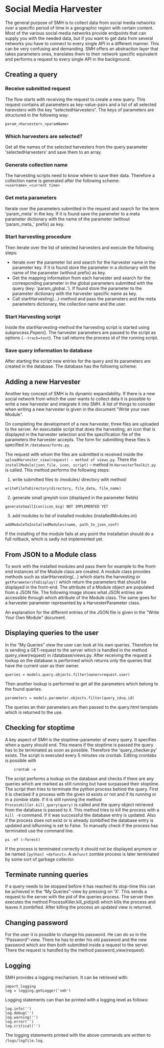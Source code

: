 # Social Media Harvester

The general purpose of SMH is to collect data from social media networks over a specific period of time in a geographic region with certain content. Most of the various social media networks provide endpoints that can supply you with the needed data, but if you want to get data from several networks you have to connect to every single API in a different manner. This can be very confusing and demanding. SMH offers an abstraction layer that takes parameters ones, translates them to their network specific equivalent and performs a request to every single API in the background.

## Creating a query
### Receive submitted request
The flow starts with receiving the request to create a new query. This request contains all parameters as key-value-pairs and a list of all selected harevsters with the key “selectedHarvesters”. The keys of parameters are structured in the following way: 
```
param_<harvester>_<paramName>
```

### Which harvesters are selected?
Get all the names of the selected harvesters from the query parameter 'selectedHarvesters' and save them to an array.

### Generate collection name
The harvesting scripts need to know where to save their data. Therefore a collection name is generated after the following scheme: `<username>_<current time>`

### Get meta parameters
Iterate over the parameters submitted in the request and search for the term 'param_meta' in the key. If it is found save the parameter to a meta  parameter dictionary with the name of the parameter (without 'param_meta_' prefix) as key.

### Start harvesting procedure
Then iterate over the list of selected harvesters and execute the following steps:
- Iterate over the parameter list and search for the harvester name in the parameter key. If it is found store the parameter in a dictionary with the name of the parameter (without prefix) as key.
- Get the mapping information from each harvester and search for the corresponding parameter in the global parameters submitted with the query (key: 'param_global..'). If found store the parameter to the parameter dictionary with the harvester specific name as key.
- Call startHarvesting(...)-method and pass the parameters and the meta parameters dictionary, the collection name and the user.

### Start Harvesting script
Inside the startHarvesting-method the harvesting script is started using subprocess.Popen(). The harvester parameters are passed to the script as options (`--track=test`).
The call returns the process id of the running script.

### Save query information to database
After starting the script new entries for the query and its parameters are created in the database. The database has the following scheme:


## Adding a new Harvester
Another key concept of SMH is its dynamic expandability. If there is a new social network from which the user wants to collect data it is possible to write a new harvester and integrate it into SMH. A list of things to consider when writing a new harvester is given in the document "Write your own Module".

On completing the development of a new harvester, three files are uploaded to the server. An executable script that does the harvesting, an icon that is displayed in the harvester selection and the specification file of the parameters the harvester accepts. The form for submitting these files is specified in `/database/forms.py`.

The request with whom the files are submitted is received inside the `uploadHarvester_view(request) – method of views.py`. There the `installModule(json_file, icon, script)` – method in `HarvesterToolkit.py` is called. This method performs the following steps:

1. write submitted files to /modules/<module> directory with method:
```
writeFileToDirectory(directory, file_data, file_name)
```

2. generate small greyish icon (displayed in the parameter fields)
```
generateSmallIcon(icon_big) NOT IMPLEMENTED YET
```

3. add modules to list of installed modules (installedModules.ini)
```
addModuleToInstalledModules(name, path_to_json_conf)
```

If the installing of the module fails at any point the installation should do a full rollback, which is sadly not implemented yet.

## From JSON to a Module class
To work with the installed modules and pass them for example to the front-end instances of the Module class are created. A module class provides methods such as startHarvesting(...) which starts the harvesting or `getParametersToDisplay()` which return the parameters that should be displayed in the front-end. The attribute of a Module object are populated from a JSON file. The following image shows what JSON entries are accessible through which attribute of the Module class. The same goes for a harvester parameter represented by a HarvesterParameter class.

An explanation for the different entries of the JSON file is given in the "Write Your Own Module" document.

## Displaying queries to the user
In the “My Queries” view the user can look at his own queries. Therefore he is sending a GET-request to the server which is handled in the method query_view(request) in /database/views.py. After receiving the request a lookup on the database is performed which returns only the queries that have the current user as their owner.

```
queries = models.query.objects.filter(owner=request.user)
```

Then another lookup is performed to get all the parameters which belong to the found queries.

```
parameters = models.parameter.objects.filter(query_id=q.id)
```

The queries an their parameters are then passed to the query.html template which is returned to the use.

## Checking for stoptime
A key aspect of SMH is the stoptime-parameter of every query. It specifies when a query should end. This means if the stoptime is passed the query has to be terminated as soon as possible. Therefore the 'query_checker.py' exists. The script is executed every 5 minutes via crontab. Editing crontabs is possible with

```
	crontab -e
```

The script performs a lookup on the database and checks if there are any queries which are marked as still running but have surpassed their stoptime. The script then tries to terminate the python process behind the query.
First it is checked if a process with the given id exists or not and if its running or  in a zombie state. If it is still running the method `ProcessKiller.kill_query(query)` is called and the query object retrieved from the database is passed to it. This method tries to kill the process with a `kill -9` command. If it was successful the database entry is updated. Also if the process does not exist or is already zombified the database entry is updated and isRunning is set to False.
To manually check if the process has terminated use the command line.

```
ps -ef (—forest)
```

If the process is terminated correctly it should not be displayed anymore or be named `[python] <defunct>`. A `defunct` zombie process is later terminated by some sort of garbage collector.

## Terminate running queries
If a query needs to be stopped before it has reached its stop-time this can be achieved in the “My Queries”-view by pressing on 'X'. This sends a request to the server with the pid of the queries process. The server then executes the method ProcessKiller.kill_pid(pid) which kills the process and leaves it zombified.
After killing the process an updated view is returned.

## Changing password
For the user it is possible to change his password. He can do so in the “Password”-view.  There he has to enter his old password and the new password which are then both submitted inside a request to the server.
There the request is handled by the method password_view(request).

## Logging
SMH provides a logging mechanism. It can be retrieved with:

```
import logging
log = logging.getLogger('smh')
```

Logging statements can than be printed with a logging level as follows:

```
log.info('')
log.debug('')
log.warning('')
log.error('')
log.critical('')
```

The logging statements printed with the above commands are written to `/logs/logfile.log`.
